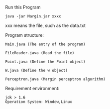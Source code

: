 Run this Program

```
java -jar Margin.jar xxxx
```

xxx means the file, such as the data.txt



Program structure:

```
Main.java (The entry of the program)

FileReader.java (Read the file)

Point.java (Define the Point object)

W.java (Define the w object)

Perceptron.java (Margin perceptron algorithm)
```



Requirement environment:

```
jdk > 1.6
Operation System: Window,Linux
```

